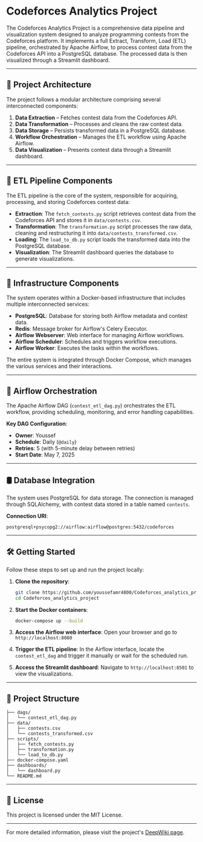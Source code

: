 # Codeforces Analytics Project

The Codeforces Analytics Project is a comprehensive data pipeline and visualization system designed to analyze programming contests from the Codeforces platform. It implements a full Extract, Transform, Load (ETL) pipeline, orchestrated by Apache Airflow, to process contest data from the Codeforces API into a PostgreSQL database. The processed data is then visualized through a Streamlit dashboard.

---

## 🚀 Project Architecture

The project follows a modular architecture comprising several interconnected components:

1. **Data Extraction** – Fetches contest data from the Codeforces API.
2. **Data Transformation** – Processes and cleans the raw contest data.
3. **Data Storage** – Persists transformed data in a PostgreSQL database.
4. **Workflow Orchestration** – Manages the ETL workflow using Apache Airflow.
5. **Data Visualization** – Presents contest data through a Streamlit dashboard.

---

## 🔁 ETL Pipeline Components

The ETL pipeline is the core of the system, responsible for acquiring, processing, and storing Codeforces contest data:

- **Extraction**: The `fetch_contests.py` script retrieves contest data from the Codeforces API and stores it in `data/contests.csv`.
- **Transformation**: The `transformation.py` script processes the raw data, cleaning and restructuring it into `data/contests_transformed.csv`.
- **Loading**: The `load_to_db.py` script loads the transformed data into the PostgreSQL database.
- **Visualization**: The Streamlit dashboard queries the database to generate visualizations.

---

## 🧱 Infrastructure Components

The system operates within a Docker-based infrastructure that includes multiple interconnected services:

- **PostgreSQL**: Database for storing both Airflow metadata and contest data.
- **Redis**: Message broker for Airflow's Celery Executor.
- **Airflow Webserver**: Web interface for managing Airflow workflows.
- **Airflow Scheduler**: Schedules and triggers workflow executions.
- **Airflow Worker**: Executes the tasks within the workflows.

The entire system is integrated through Docker Compose, which manages the various services and their interactions.

---

## 📅 Airflow Orchestration

The Apache Airflow DAG (`contest_etl_dag.py`) orchestrates the ETL workflow, providing scheduling, monitoring, and error handling capabilities.

**Key DAG Configuration**:
- **Owner**: Youssef
- **Schedule**: Daily (`@daily`)
- **Retries**: 5 (with 5-minute delay between retries)
- **Start Date**: May 7, 2025

---

## 🛢️ Database Integration

The system uses PostgreSQL for data storage. The connection is managed through SQLAlchemy, with contest data stored in a table named `contests`.

**Connection URI**:
```text
postgresql+psycopg2://airflow:airflow@postgres:5432/codeforces
```

---

## 🛠️ Getting Started

Follow these steps to set up and run the project locally:

1. **Clone the repository**:
   ```bash
   git clone https://github.com/youssefamr4800/Codeforces_analytics_project.git
   cd Codeforces_analytics_project
   ```

2. **Start the Docker containers**:
   ```bash
   docker-compose up --build
   ```

3. **Access the Airflow web interface**:
   Open your browser and go to `http://localhost:8080`

4. **Trigger the ETL pipeline**:
   In the Airflow interface, locate the `contest_etl_dag` and trigger it manually or wait for the scheduled run.

5. **Access the Streamlit dashboard**:
   Navigate to `http://localhost:8501` to view the visualizations.

---

## 📁 Project Structure

```plaintext
├── dags/
│   └── contest_etl_dag.py
├── data/
│   ├── contests.csv
│   └── contests_transformed.csv
├── scripts/
│   ├── fetch_contests.py
│   ├── transformation.py
│   └── load_to_db.py
├── docker-compose.yaml
├── dashboards/
│   └── dashboard.py
└── README.md
```

---

## 📜 License

This project is licensed under the MIT License.

---

For more detailed information, please visit the project's [DeepWiki page](https://deepwiki.com/youssefamr4800/Codeforces_analytics_project).
